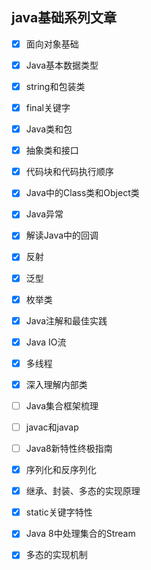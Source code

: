 ## java基础系列文章

- [x] 面向对象基础
- [x] Java基本数据类型
- [x] string和包装类
- [x] final关键字
- [x] Java类和包
- [x] 抽象类和接口
- [x] 代码块和代码执行顺序
- [x] Java中的Class类和Object类
- [x] Java异常
- [x] 解读Java中的回调
- [x] 反射
- [x] 泛型
- [x] 枚举类
- [x] Java注解和最佳实践
- [x] Java IO流
- [x] 多线程
- [x] 深入理解内部类
- [ ] Java集合框架梳理
- [ ] javac和javap
- [ ] Java8新特性终极指南
- [x] 序列化和反序列化
- [x] 继承、封装、多态的实现原理
- [x] static关键字特性
- [x] Java 8中处理集合的Stream
- [x] 多态的实现机制


